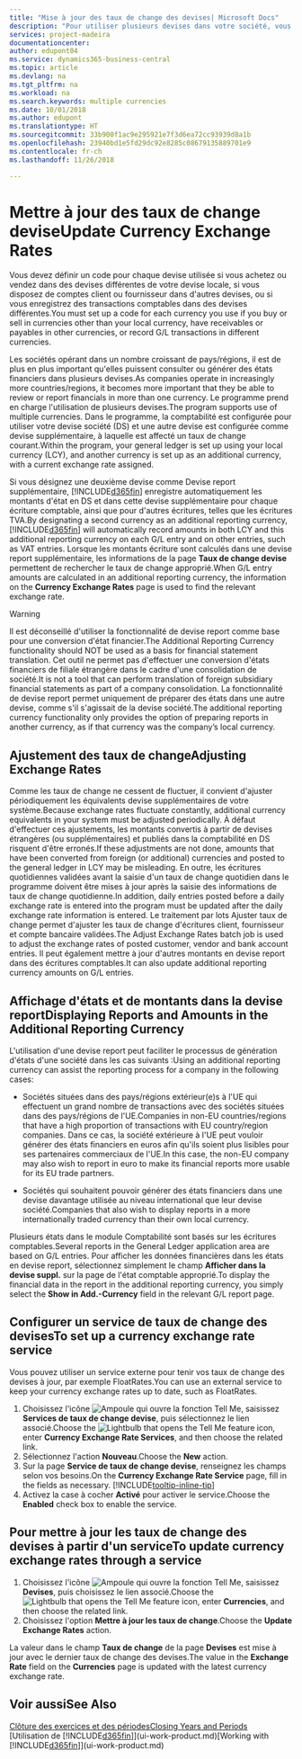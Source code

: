 ```yaml
---
title: "Mise à jour des taux de change des devises| Microsoft Docs"
description: "Pour utiliser plusieurs devises dans votre société, vous pouvez définir un code pour chaque devise et utiliser un service externe de taux de change, par exemple FloatRates."
services: project-madeira
documentationcenter: 
author: edupont04
ms.service: dynamics365-business-central
ms.topic: article
ms.devlang: na
ms.tgt_pltfrm: na
ms.workload: na
ms.search.keywords: multiple currencies
ms.date: 10/01/2018
ms.author: edupont
ms.translationtype: HT
ms.sourcegitcommit: 33b900f1ac9e295921e7f3d6ea72cc93939d8a1b
ms.openlocfilehash: 23940bd1e5fd29dc92e8285c08679135889701e9
ms.contentlocale: fr-ch
ms.lasthandoff: 11/26/2018

---
```

# <a name="update-currency-exchange-rates"></a><span data-ttu-id="16dfa-103">Mettre à jour des taux de change devise</span><span class="sxs-lookup"><span data-stu-id="16dfa-103">Update Currency Exchange Rates</span></span>
<span data-ttu-id="16dfa-104">Vous devez définir un code pour chaque devise utilisée si vous achetez ou vendez dans des devises différentes de votre devise locale, si vous disposez de comptes client ou fournisseur dans d'autres devises, ou si vous enregistrez des transactions comptables dans des devises différentes.</span><span class="sxs-lookup"><span data-stu-id="16dfa-104">You must set up a code for each currency you use if you buy or sell in currencies other than your local currency, have receivables or payables in other currencies, or record G/L transactions in different currencies.</span></span>  

<span data-ttu-id="16dfa-105">Les sociétés opérant dans un nombre croissant de pays/régions, il est de plus en plus important qu'elles puissent consulter ou générer des états financiers dans plusieurs devises.</span><span class="sxs-lookup"><span data-stu-id="16dfa-105">As companies operate in increasingly more countries/regions, it becomes more important that they be able to review or report financials in more than one currency.</span></span> <span data-ttu-id="16dfa-106">Le programme prend en charge l'utilisation de plusieurs devises.</span><span class="sxs-lookup"><span data-stu-id="16dfa-106">The program supports use of multiple currencies.</span></span> <span data-ttu-id="16dfa-107">Dans le programme, la comptabilité est configurée pour utiliser votre devise société (DS) et une autre devise est configurée comme devise supplémentaire, à laquelle est affecté un taux de change courant.</span><span class="sxs-lookup"><span data-stu-id="16dfa-107">Within the program, your general ledger is set up using your local currency (LCY), and another currency is set up as an additional currency, with a current exchange rate assigned.</span></span>  

 <span data-ttu-id="16dfa-108">Si vous désignez une deuxième devise comme Devise report supplémentaire, [!INCLUDE[d365fin](includes/d365fin_md.md)] enregistre automatiquement les montants d'état en DS et dans cette devise supplémentaire pour chaque écriture comptable, ainsi que pour d'autres écritures, telles que les écritures TVA.</span><span class="sxs-lookup"><span data-stu-id="16dfa-108">By designating a second currency as an additional reporting currency, [!INCLUDE[d365fin](includes/d365fin_md.md)] will automatically record amounts in both LCY and this additional reporting currency on each G/L entry and on other entries, such as VAT entries.</span></span> <span data-ttu-id="16dfa-109">Lorsque les montants écriture sont calculés dans une devise report supplémentaire, les informations de la page **Taux de change devise** permettent de rechercher le taux de change approprié.</span><span class="sxs-lookup"><span data-stu-id="16dfa-109">When G/L entry amounts are calculated in an additional reporting currency, the information on the **Currency Exchange Rates** page is used to find the relevant exchange rate.</span></span>  

> [!WARNING]  
>  <span data-ttu-id="16dfa-110">Il est déconseillé d'utiliser la fonctionnalité de devise report comme base pour une conversion d'état financier.</span><span class="sxs-lookup"><span data-stu-id="16dfa-110">The Additional Reporting Currency functionality should NOT be used as a basis for financial statement translation.</span></span> <span data-ttu-id="16dfa-111">Cet outil ne permet pas d'effectuer une conversion d'états financiers de filiale étrangère dans le cadre d'une consolidation de société.</span><span class="sxs-lookup"><span data-stu-id="16dfa-111">It is not a tool that can perform translation of foreign subsidiary financial statements as part of a company consolidation.</span></span> <span data-ttu-id="16dfa-112">La fonctionnalité de devise report permet uniquement de préparer des états dans une autre devise, comme s'il s'agissait de la devise société.</span><span class="sxs-lookup"><span data-stu-id="16dfa-112">The additional reporting currency functionality only provides the option of preparing reports in another currency, as if that currency was the company’s local currency.</span></span>

## <a name="adjusting-exchange-rates"></a><span data-ttu-id="16dfa-113">Ajustement des taux de change</span><span class="sxs-lookup"><span data-stu-id="16dfa-113">Adjusting Exchange Rates</span></span>  
<span data-ttu-id="16dfa-114">Comme les taux de change ne cessent de fluctuer, il convient d'ajuster périodiquement les équivalents devise supplémentaires de votre système.</span><span class="sxs-lookup"><span data-stu-id="16dfa-114">Because exchange rates fluctuate constantly, additional currency equivalents in your system must be adjusted periodically.</span></span> <span data-ttu-id="16dfa-115">À défaut d'effectuer ces ajustements, les montants convertis à partir de devises étrangères (ou supplémentaires) et publiés dans la comptabilité en DS risquent d'être erronés.</span><span class="sxs-lookup"><span data-stu-id="16dfa-115">If these adjustments are not done, amounts that have been converted from foreign (or additional) currencies and posted to the general ledger in LCY may be misleading.</span></span> <span data-ttu-id="16dfa-116">En outre, les écritures quotidiennes validées avant la saisie d'un taux de change quotidien dans le programme doivent être mises à jour après la saisie des informations de taux de change quotidienne.</span><span class="sxs-lookup"><span data-stu-id="16dfa-116">In addition, daily entries posted before a daily exchange rate is entered into the program must be updated after the daily exchange rate information is entered.</span></span> <span data-ttu-id="16dfa-117">Le traitement par lots Ajuster taux de change permet d'ajuster les taux de change d'écritures client, fournisseur et compte bancaire validées.</span><span class="sxs-lookup"><span data-stu-id="16dfa-117">The Adjust Exchange Rates batch job is used to adjust the exchange rates of posted customer, vendor and bank account entries.</span></span> <span data-ttu-id="16dfa-118">Il peut également mettre à jour d'autres montants en devise report dans des écritures comptables.</span><span class="sxs-lookup"><span data-stu-id="16dfa-118">It can also update additional reporting currency amounts on G/L entries.</span></span>  

## <a name="displaying-reports-and-amounts-in-the-additional-reporting-currency"></a><span data-ttu-id="16dfa-119">Affichage d'états et de montants dans la devise report</span><span class="sxs-lookup"><span data-stu-id="16dfa-119">Displaying Reports and Amounts in the Additional Reporting Currency</span></span>  
<span data-ttu-id="16dfa-120">L'utilisation d'une devise report peut faciliter le processus de génération d'états d'une société dans les cas suivants :</span><span class="sxs-lookup"><span data-stu-id="16dfa-120">Using an additional reporting currency can assist the reporting process for a company in the following cases:</span></span>  

- <span data-ttu-id="16dfa-121">Sociétés situées dans des pays/régions extérieur(e)s à l'UE qui effectuent un grand nombre de transactions avec des sociétés situées dans des pays/régions de l'UE.</span><span class="sxs-lookup"><span data-stu-id="16dfa-121">Companies in non-EU countries/regions that have a high proportion of transactions with EU country/region companies.</span></span> <span data-ttu-id="16dfa-122">Dans ce cas, la société extérieure à l'UE peut vouloir générer des états financiers en euros afin qu'ils soient plus lisibles pour ses partenaires commerciaux de l'UE.</span><span class="sxs-lookup"><span data-stu-id="16dfa-122">In this case, the non-EU company may also wish to report in euro to make its financial reports more usable for its EU trade partners.</span></span>  

- <span data-ttu-id="16dfa-123">Sociétés qui souhaitent pouvoir générer des états financiers dans une devise davantage utilisée au niveau international que leur devise société.</span><span class="sxs-lookup"><span data-stu-id="16dfa-123">Companies that also wish to display reports in a more internationally traded currency than their own local currency.</span></span>  

<span data-ttu-id="16dfa-124">Plusieurs états dans le module Comptabilité sont basés sur les écritures comptables.</span><span class="sxs-lookup"><span data-stu-id="16dfa-124">Several reports in the General Ledger application area are based on G/L entries.</span></span> <span data-ttu-id="16dfa-125">Pour afficher les données financières dans les états en devise report, sélectionnez simplement le champ **Afficher dans la devise suppl.** sur la page de l'état comptable approprié.</span><span class="sxs-lookup"><span data-stu-id="16dfa-125">To display the financial data in the report in the additional reporting currency, you simply select the **Show in Add.-Currency** field in the relevant G/L report page.</span></span>  

## <a name="to-set-up-a-currency-exchange-rate-service"></a><span data-ttu-id="16dfa-126">Configurer un service de taux de change des devises</span><span class="sxs-lookup"><span data-stu-id="16dfa-126">To set up a currency exchange rate service</span></span>
<span data-ttu-id="16dfa-127">Vous pouvez utiliser un service externe pour tenir vos taux de change des devises à jour, par exemple FloatRates.</span><span class="sxs-lookup"><span data-stu-id="16dfa-127">You can use an external service to keep your currency exchange rates up to date, such as FloatRates.</span></span>

1. <span data-ttu-id="16dfa-128">Choisissez l'icône ![Ampoule qui ouvre la fonction Tell Me](media/ui-search/search_small.png "Dites-moi ce que vous voulez faire"), saisissez **Services de taux de change devise**, puis sélectionnez le lien associé.</span><span class="sxs-lookup"><span data-stu-id="16dfa-128">Choose the ![Lightbulb that opens the Tell Me feature](media/ui-search/search_small.png "Tell me what you want to do") icon, enter **Currency Exchange Rate Services**, and then choose the related link.</span></span>
2. <span data-ttu-id="16dfa-129">Sélectionnez l'action **Nouveau**.</span><span class="sxs-lookup"><span data-stu-id="16dfa-129">Choose the **New** action.</span></span>
3. <span data-ttu-id="16dfa-130">Sur la page **Service de taux de change devise**, renseignez les champs selon vos besoins.</span><span class="sxs-lookup"><span data-stu-id="16dfa-130">On the **Currency Exchange Rate Service** page, fill in the fields as necessary.</span></span> [!INCLUDE[tooltip-inline-tip](includes/tooltip-inline-tip_md.md)]
4. <span data-ttu-id="16dfa-131">Activez la case à cocher **Activé** pour activer le service.</span><span class="sxs-lookup"><span data-stu-id="16dfa-131">Choose the **Enabled** check box to enable the service.</span></span>

## <a name="to-update-currency-exchange-rates-through-a-service"></a><span data-ttu-id="16dfa-132">Pour mettre à jour les taux de change des devises à partir d'un service</span><span class="sxs-lookup"><span data-stu-id="16dfa-132">To update currency exchange rates through a service</span></span>
1. <span data-ttu-id="16dfa-133">Choisissez l'icône ![Ampoule qui ouvre la fonction Tell Me](media/ui-search/search_small.png "Dites-moi ce que vous voulez faire"), saisissez **Devises**, puis choisissez le lien associé.</span><span class="sxs-lookup"><span data-stu-id="16dfa-133">Choose the ![Lightbulb that opens the Tell Me feature](media/ui-search/search_small.png "Tell me what you want to do") icon, enter **Currencies**, and then choose the related link.</span></span>
2. <span data-ttu-id="16dfa-134">Choisissez l'option **Mettre à jour les taux de change**.</span><span class="sxs-lookup"><span data-stu-id="16dfa-134">Choose the **Update Exchange Rates** action.</span></span>

<span data-ttu-id="16dfa-135">La valeur dans le champ **Taux de change** de la page **Devises** est mise à jour avec le dernier taux de change des devises.</span><span class="sxs-lookup"><span data-stu-id="16dfa-135">The value in the **Exchange Rate** field on the **Currencies** page is updated with the latest currency exchange rate.</span></span>

## <a name="see-also"></a><span data-ttu-id="16dfa-136">Voir aussi</span><span class="sxs-lookup"><span data-stu-id="16dfa-136">See Also</span></span>
[<span data-ttu-id="16dfa-137">Clôture des exercices et des périodes</span><span class="sxs-lookup"><span data-stu-id="16dfa-137">Closing Years and Periods</span></span>](year-close-years-periods.md)  
<span data-ttu-id="16dfa-138">[Utilisation de [!INCLUDE[d365fin](includes/d365fin_md.md)]](ui-work-product.md)</span><span class="sxs-lookup"><span data-stu-id="16dfa-138">[Working with [!INCLUDE[d365fin](includes/d365fin_md.md)]](ui-work-product.md)</span></span>

